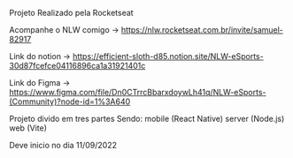 Projeto Realizado pela Rocketseat

Acompanhe o NLW comigo -> https://nlw.rocketseat.com.br/invite/samuel-82917

Link do notion -> https://efficient-sloth-d85.notion.site/NLW-eSports-30d87fcefce04116896ca1a31921401c

Link do Figma -> https://www.figma.com/file/Dn0CTrrcBbarxdoywLh41q/NLW-eSports-(Community)?node-id=1%3A640

Projeto divido em tres partes
Sendo:
mobile (React Native)
server (Node.js)
web (Vite)

Deve inicio no dia 11/09/2022
